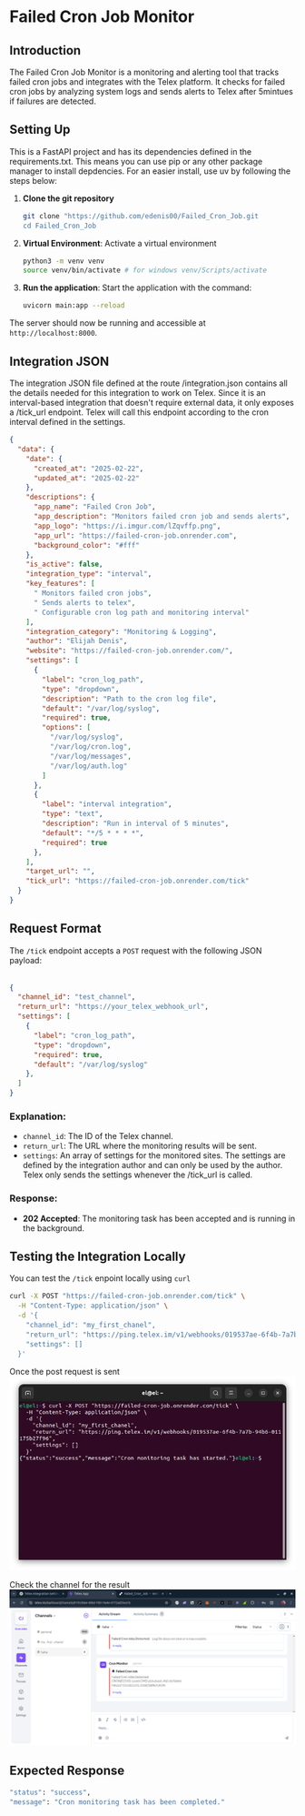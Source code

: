 # Failed Cron Job Monitor

## Introduction

The Failed Cron Job Monitor is a monitoring and alerting tool that tracks failed cron jobs and integrates with the Telex platform. It checks for failed cron jobs by analyzing system logs and sends alerts to Telex after 5mintues if failures are detected.

## Setting Up

This is a FastAPI project and has its dependencies defined in the requirements.txt. This means you can use pip or any other package manager to install depdencies. For an easier install, use uv by following the steps below:

1. **Clone the git repository**
    ```bash
    git clone "https://github.com/edenis00/Failed_Cron_Job.git
    cd Failed_Cron_Job
    ```

2. **Virtual Environment**: Activate a virtual environment
    ```bash
    python3 -m venv venv
    source venv/bin/activate # for windows venv/Scripts/activate
    ```

3. **Run the application**: Start the application with the command:
    ```bash
    uvicorn main:app --reload
    ```


The server should now be running and accessible at `http://localhost:8000`.

## Integration JSON

The integration JSON file defined at the route /integration.json contains all the details needed for this integration to work on Telex. Since it is an interval-based integration that doesn't require external data, it only exposes a /tick_url endpoint. Telex will call this endpoint according to the cron interval defined in the settings.

```json
{
  "data": {
    "date": {
      "created_at": "2025-02-22",
      "updated_at": "2025-02-22"
    },
    "descriptions": {
      "app_name": "Failed Cron Job",
      "app_description": "Monitors failed cron job and sends alerts",
      "app_logo": "https://i.imgur.com/lZqvffp.png",
      "app_url": "https://failed-cron-job.onrender.com",
      "background_color": "#fff"
    },
    "is_active": false,
    "integration_type": "interval",
    "key_features": [
      " Monitors failed cron jobs",
      " Sends alerts to telex",
      " Configurable cron log path and monitoring interval"
    ],
    "integration_category": "Monitoring & Logging",
    "author": "Elijah Denis",
    "website": "https://failed-cron-job.onrender.com/",
    "settings": [
      {
        "label": "cron_log_path",
        "type": "dropdown",
        "description": "Path to the cron log file",
        "default": "/var/log/syslog",
        "required": true,
        "options": [
          "/var/log/syslog",
          "/var/log/cron.log",
          "/var/log/messages",
          "/var/log/auth.log"
        ]
      },
      {
        "label": "interval integration",
        "type": "text",
        "description": "Run in interval of 5 minutes",
        "default": "*/5 * * * *",
        "required": true
      },
    ],
    "target_url": "",
    "tick_url": "https://failed-cron-job.onrender.com/tick"
  }
}
```

## Request Format

The `/tick` endpoint accepts a `POST` request with the following JSON payload:

```json

{
  "channel_id": "test_channel",
  "return_url": "https://your_telex_webhook_url",
  "settings": [
    {
      "label": "cron_log_path",
      "type": "dropdown",
      "required": true,
      "default": "/var/log/syslog"
    },
  ]
}

```

### Explanation:

- `channel_id`: The ID of the Telex channel.
- `return_url`: The URL where the monitoring results will be sent.
- `settings`: An array of settings for the monitored sites. The settings are defined by the integration author and can only be used by the author. Telex only sends the settings whenever the /tick_url is called.


### Response:

- **202 Accepted**: The monitoring task has been accepted and is running in the background.

## Testing the Integration Locally

You can test the `/tick` enpoint locally using `curl`

```bash
curl -X POST "https://failed-cron-job.onrender.com/tick" \
  -H "Content-Type: application/json" \
  -d '{
    "channel_id": "my_first_chanel", 
    "return_url": "https://ping.telex.im/v1/webhooks/019537ae-6f4b-7a7b-94b6-011175b27f96", 
    "settings": []
  }'

```

Once the post request is sent
![alt text](image.png)

Check the channel for the result
![alt text](image-1.png)


## Expected Response

```bash
"status": "success",
"message": "Cron monitoring task has been completed."
```
